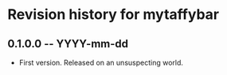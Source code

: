 # Revision history for mytaffybar

## 0.1.0.0 -- YYYY-mm-dd

* First version. Released on an unsuspecting world.
